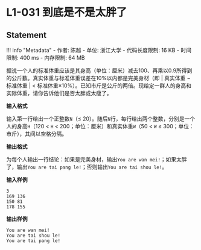 
# L1-031 到底是不是太胖了

## Statement

!!! info "Metadata"
    - 作者: 陈越
    - 单位: 浙江大学
    - 代码长度限制: 16 KB
    - 时间限制: 400 ms
    - 内存限制: 64 MB

据说一个人的标准体重应该是其身高（单位：厘米）减去100、再乘以0.9所得到的公斤数。真实体重与标准体重误差在10%以内都是完美身材（即 | 真实体重 $-$ 标准体重 | $<$ 标准体重$\times 10\%$）。已知市斤是公斤的两倍。现给定一群人的身高和实际体重，请你告诉他们是否太胖或太瘦了。

**输入格式**

输入第一行给出一个正整数`N`（$\le$ 20）。随后`N`行，每行给出两个整数，分别是一个人的身高`H`（120 $<$ `H` $<$ 200；单位：厘米）和真实体重`W`（50 $<$ `W` $\le$ 300；单位：市斤），其间以空格分隔。

**输出格式**

为每个人输出一行结论：如果是完美身材，输出`You are wan mei!`；如果太胖了，输出`You are tai pang le!`；否则输出`You are tai shou le!`。

**输入样例**
```plaintext
3
169 136
150 81
178 155
```

**输出样例**
```plaintext
You are wan mei!
You are tai shou le!
You are tai pang le!
```
